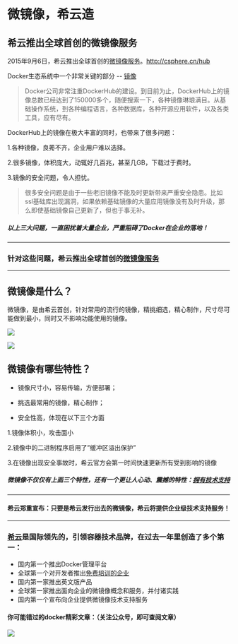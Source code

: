 # 微镜像，希云造

## 希云推出全球首创的微镜像服务

2015年9月6日，希云推出全球首创的[微镜像服务](ttp://csphere.cn/hub)。http://csphere.cn/hub

Docker生态系统中一个非常关键的部分 -- [镜像]()

> Docker公司非常注重DockerHub的建设。到目前为止，DockerHub上的镜像总数已经达到了150000多个，随便搜索一下，各种镜像琳琅满目。从基础操作系统，到各种编程语言，各种数据库，各种开源应用软件，以及各类工具，应有尽有。

DockerHub上的镜像在极大丰富的同时，也带来了很多问题：

  1.各种镜像，良莠不齐，企业用户难以选择。

  2.很多镜像，体积庞大，动辄好几百兆，甚至几GB，下载过于费时。

  3.镜像的安全问题，令人担忧。

> 很多安全问题是由于一些老旧镜像不能及时更新带来严重安全隐患。比如ssl基础库出现漏洞，如果依赖基础镜像的大量应用镜像没有及时升级，那么即使基础镜像自己更新了，但也于事无补。

##### 以上三大问题，一直困扰着大量企业，严重阻碍了Docker在企业的落地！

---

### 针对这些问题，希云推出全球首创的[微镜像服务]()

---

## 微镜像是什么？
微镜像，是由希云首创，针对常用的流行的镜像，精挑细选，精心制作，尺寸尽可能做到最小，同时又不影响功能使用的镜像。

![](https://discuss.csphere.cn/uploads/default/original/2X/7/748e4173ca147136a0a0d3cf2840f574a7e3cb32.jpg)

![](https://discuss.csphere.cn/uploads/default/optimized/2X/5/56d5e49e8f16321e4bba64e58ca5877c48cafce4_1_690x123.jpg)

## 微镜像有哪些特性？

- 镜像尺寸小，容易传输，方便部署；

- 挑选最常用的镜像，精心制作；

- 安全性高，体现在以下三个方面

 1.镜像体积小，攻击面小 

 2.镜像中的二进制程序启用了”缓冲区溢出保护” 

 3.在镜像出现安全事故时，希云官方会第一时间快速更新所有受到影响的镜像

##### 微镜像不仅仅有上面三个特性，还有一个更让人心动、震撼的特性：[**拥有技术支持**]()

---

#### 希云郑重宣布：只要是希云发行出去的微镜像，希云将提供企业级技术支持服务！

---

### [希云](https://csphere.cn)是国际领先的，引领容器技术品牌，在过去一年里创造了多个第一：

- 国内第一个推出Docker管理平台
- 全球第一个对开发者推出[免费培训的企业](csphere.cn/training)
- 国内第一家推出英文版产品
- 全球第一家推出面向企业的微镜像概念和服务，并付诸实践
- 国内第一个宣布向企业提供微镜像技术支持服务

#### 你可能错过的docker精彩文章：（关注公众号，即可查阅文章）

![](https://discuss.csphere.cn/uploads/default/original/2X/1/1f82a3e93d907fc9fb5acf552f2646b74f5706d5.jpg)
